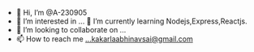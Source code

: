 - 👋 Hi, I’m @A-230905
- 👀 I’m interested in ...
🌱 I’m currently learning Nodejs,Express,Reactjs.
- 💞️ I’m looking to collaborate on ...
- 📫 How to reach me ...kakarlaabhinavsai@gmail.com


<!---
A-230905/A-230905 is a ✨ special ✨ repository because its `README.md` (this file) appears on your GitHub profile.
You can click the Preview link to take a look at your changes.
--->
